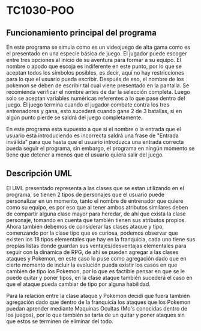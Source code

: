 # TC1030-POO

## Funcionamiento principal del programa
En este programa se simula como es un videojuego de alta gama como es el presentado en una especie básica de juego. El jugador puede escoger entre tres opciones al inicio de su aventura para formar a su equipo. El nombre o apodo que escoja es indiferente en este punto, por lo que se aceptan todos los símbolos posibles, es decir, aquí no hay restricciones para lo que el usuario pueda escribir. Después de eso, el nombre de los pokemon se deben de escribir tal cual viene presentado en la pantalla. Se recomienda verificar el nombre antes de dar la selección completa. Luego solo se aceptan variables numéricas referentes a lo que pase dentro del juego. El juego termina cuando el jugador combate contra los tres entrenadores y gana, esto sucederá cuando gane 2 de 3 batallas, si en algún punto pierde se saldrá del juego completamente.

En este programa esta supuesto a que si el nombre o la entrada que el usuario esta introduciendo es incorrecta saldrá una frase de "Entrada inválida" para que hasta que el usuario introduzca una entrada correcta pueda seguir el programa, sin embargo, el programa en ningún momento se tiene que detener a menos que el usuario quiera salir del juego.

## Descripción UML
El UML presentado representa a las clases que se estan utilizando en el programa, se tienen 2 tipos de personajes que el usuario puede personalizar en un momento, tanto el nombre de entrenador que quiere como su equipo, es por eso que al tener ambos atributos similares deben de compartir alguna clase mayor para heredar, de ahí que exista la clase personaje, tomando en cuenta que también tienen sus atributos propios. Ahora también debemos de considerar las clases ataque y tipo, comenzando por la clase tipo que es curiosa, podemos observar que existen los 18 tipos elementales que hay en la franquicia, cada uno tiene sus propias listas donde guardan sus ventajes/desventajas elementales para seguir con la dinámica de RPG, de ahí se pueden agregar a las clases ataques y Pokemon, en este caso lo puse como agregación dado que en cierto momento de incluir la evolución pueda existir los casos en que cambien de tipo los Pokemon, por lo que es factible pensar en que se le puede quitar y poner tipos, en la clase ataque también sucederá el caso en que el ataque pueda cambiar de tipo por alguna habilidad.

Para la relación entre la clase ataque y Pokemon decidí que fuera también agregación dado que dentro de la franquicia los ataques que los Pokemon puedan aprender mediante Maquinas Ocultas (Mo's conocidas dentro de los juegos), por lo que también se tarta de un quitar y poner ataques sin que estos se terminen de eliminar del todo.
